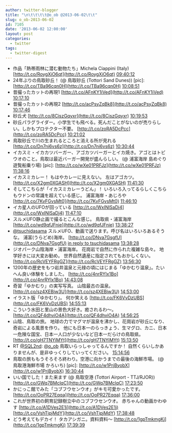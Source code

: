 ```yaml
---
author: twitter-blogger
title: "\n\t\t\t\t@o_ob @2013-06-02\t\t"
slug: o_ob-2013-06-02
id: 7105
date: '2013-06-02 12:00:00'
layout: post
categories:
  - twitter
tags:
  - twitter-digest
---
```


*   作品「熱帯雨林に潜む動物たち」Michela Ciappini (Italy) [http://t.co/RoygXiO6qt](http://t.co/RoygXiO6qt) [09:40:12](http://twitter.com/o_ob/statuses/340991202872668161)
*   24年ぶりの鳥取砂丘！ (@ 鳥取砂丘 (Tottori Sand Dunes)) [pic]: [http://t.co/TBa96cqn0H](http://t.co/TBa96cqn0H) [10:08:51](http://twitter.com/o_ob/statuses/340998413556514816)
*   昔撮ったカットの再現1 [http://t.co/AFnKY1iVed](http://t.co/AFnKY1iVed) [10:17:10](http://twitter.com/o_ob/statuses/341000506300309504)
*   昔撮ったカットの再現2 [http://t.co/acPsyZqBk8](http://t.co/acPsyZqBk8) [10:17:46](http://twitter.com/o_ob/statuses/341000657077170176)
*   砂丘犬 [http://t.co/8CiszGqyxr](http://t.co/8CiszGqyxr) [10:19:53](http://twitter.com/o_ob/statuses/341001186251517952)
*   砂丘パラグライダー。小学生でも飛べる。死んだことがないのが売りらしい。しかもプロテクター不要。 [http://t.co/zoRA5DcPcc](http://t.co/zoRA5DcPcc) [10:21:02](http://twitter.com/o_ob/statuses/341001475583004673)
*   鳥取砂丘で川の生まれるところと消える所が見れる [http://t.co/Dn7ni6vs6z](http://t.co/Dn7ni6vs6z) [10:30:44](http://twitter.com/o_ob/statuses/341003919541026816)
*   イカスミ・イカカツバーガー、アゴカツバーガーとイカ焼き。アゴとはトビウオのこと。鳥取は最近バーガー開発が盛んらしい。 (@ 浦富海岸 島めぐり遊覧船乗り場) [pic]: [http://t.co/wXe01PRFJz](http://t.co/wXe01PRFJz) [11:38:16](http://twitter.com/o_ob/statuses/341020913938087936)
*   イカスミカレー！ もはやカレーに見えない。 左はアゴカツ。 [http://t.co/X2gm0XGASH](http://t.co/X2gm0XGASH) [11:41:30](http://twitter.com/o_ob/statuses/341021727674994689)
*   そしてこちらが「イカスミカレーうどん」！ いろいろ入ってるらしくこちらもウドンの常識を超えている感じ。 浦富海岸・あじろや [http://t.co/7KvFGvsMt0](http://t.co/7KvFGvsMt0) [11:46:10](http://twitter.com/o_ob/statuses/341022902747009025)
*   イカ星人のUFOが回っている [http://t.co/WxINlSaDj4](http://t.co/WxINlSaDj4) [11:47:10](http://twitter.com/o_ob/statuses/341023154598182912)
*   スルメUFO静止画で撮るとこんな感じ。 鳥取県・浦富海岸 [http://t.co/wd9qfJFnie](http://t.co/wd9qfJFnie) [13:38:27](http://twitter.com/o_ob/statuses/341051157680107521)
*   [@tsuchidasama](http://twitter.com/tsuchidasama) スルメUFO、動画で送ります。呼び名はいろいろあるそうな。 浦富(うらどめ)海岸。 [http://t.co/DNva7GsgfU](http://t.co/DNva7GsgfU) [in reply to tsuchidasama](http://twitter.com/tsuchidasama/statuses/341023622158221312) [13:38:28](http://twitter.com/o_ob/statuses/341051162595831808)
*   ジオパーク山陰海岸・浦富海岸。 花崗岩で自然に作られた複雑な島々。 地学好きには大変お勧め。 世界自然遺産に指定されてもおかしくない。 [http://t.co/RcVEYFRgGZ](http://t.co/RcVEYFRgGZ) [13:56:30](http://twitter.com/o_ob/statuses/341055702514675712)
*   1200年の歴史をもつ岩井温泉と元禄の頃にはじまる「ゆかむり温泉」。たいへん良い体験をしました。 [http://t.co/4nrRYlx1Bo](http://t.co/4nrRYlx1Bo) [14:43:08](http://twitter.com/o_ob/statuses/341067435652308992)
*   奇習「ゆかむり」の実写写真。 山陰最古の温泉。 [http://t.co/sz4XEBiw3U](http://t.co/sz4XEBiw3U) [14:53:00](http://twitter.com/o_ob/statuses/341069920408313857)
*   イラスト版「ゆかむり」。 何か笑える [http://t.co/FK6VvDzUBS](http://t.co/FK6VvDzUBS) [14:55:13](http://twitter.com/o_ob/statuses/341070476430438400)
*   こういう水田と里山の景色大好き。癒されるわ～。 [http://t.co/QF4dhviO4A](http://t.co/QF4dhviO4A) [14:56:25](http://twitter.com/o_ob/statuses/341070780538429440)
*   山陰、鳥取の旅。 地球の力でマグマが温泉を沸かし、花崗岩が砂丘になり、奇岩による風景を作り。 他にも日本一のらっきょう、生マグロ、カニ、日本一危険な国宝、日本一人口が少ないなど日本一だらけの鳥取県。 [http://t.co/gH7TNYiMYt](http://t.co/gH7TNYiMYt) [15:13:50](http://twitter.com/o_ob/statuses/341075163091177473)
*   RT [@SQL2nd](http://twitter.com/SQL2nd): [@o_ob](http://twitter.com/o_ob) 鳥取いらっしゃってるんですか！ 自然くらいしかありませんが、是非ゆっくりしていってください。 [15:14:56](http://twitter.com/o_ob/statuses/341075440972206080)
*   鳥取の旅ももうそろそろ終わり。空港に向かうまでの最後の海鮮市場。 (@ 鳥取港海鮮市場 かろいち) [pic]: [http://t.co/w1PrjByobX](http://t.co/w1PrjByobX) [16:30:44](http://twitter.com/o_ob/statuses/341094517967028224)
*   いい国でした！また来ます (@ 鳥取空港 (Tottori Airport - TTJ/RJOR)) [http://t.co/GWq7BMclqC](http://t.co/GWq7BMclqC) [17:23:50](http://twitter.com/o_ob/statuses/341107879329296384)
*   かにっこ館でみた「コブフウセンウオ」がキモ可愛かったです。 [http://t.co/OoPR27Eqqa](http://t.co/OoPR27Eqqa) [17:36:00](http://twitter.com/o_ob/statuses/341110940416241664)
*   これが世界初の飼育記録樹立中のコブフウセンウオ。 赤ちゃんの動画かわゆす [http://t.co/A1DVes2E1j](http://t.co/A1DVes2E1j) [http://t.co/VshTipjMdY](http://t.co/VshTipjMdY) [17:38:48](http://twitter.com/o_ob/statuses/341111645872988160)
*   どう考えてもデカイ！ タカアシガニ。資料資料～ [http://t.co/1gpTmkmgKj](http://t.co/1gpTmkmgKj) [17:39:39](http://twitter.com/o_ob/statuses/341111859212087296)